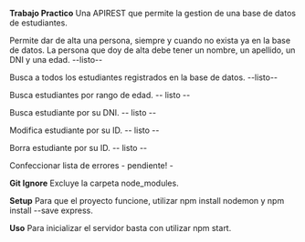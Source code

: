 **Trabajo Practico**
Una APIREST que permite la gestion de una base de datos de estudiantes.

Permite dar de alta una persona, siempre y cuando no exista ya en la base de datos.
La persona que doy de alta debe tener un nombre, un apellido, un DNI y una edad. --listo--

Busca a todos los estudiantes registrados en la base de datos. --listo--

Busca estudiantes por rango de edad. -- listo --

Busca estudiante por su DNI. -- listo --

Modifica estudiante por su ID. -- listo --

Borra estudiante por su ID. -- listo --

Confeccionar lista de errores - pendiente! -

**Git Ignore**
Excluye la carpeta node_modules.

**Setup**
Para que el proyecto funcione, utilizar npm install nodemon y npm install --save express.

**Uso**
Para inicializar el servidor basta con utilizar npm start.